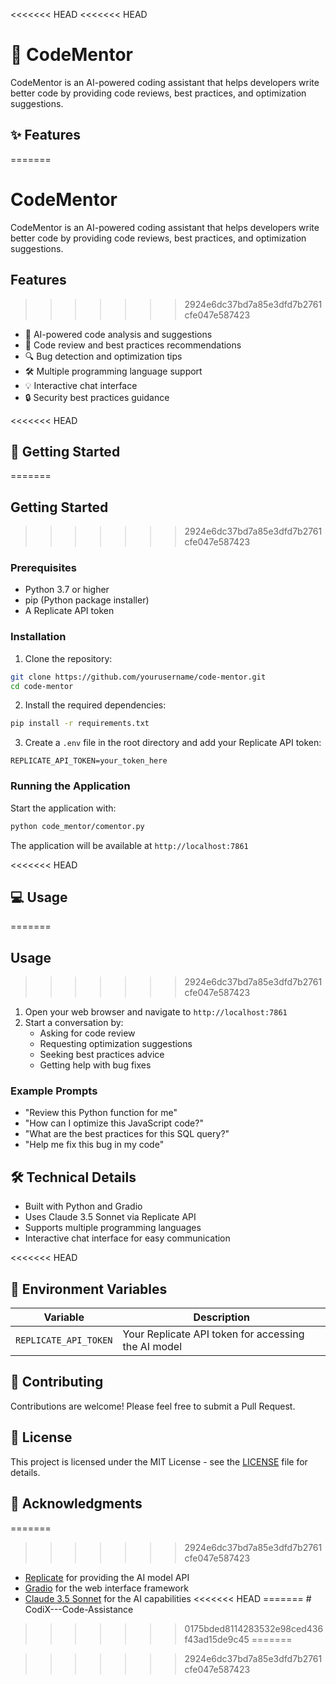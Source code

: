<<<<<<< HEAD
<<<<<<< HEAD
# 🎯 CodeMentor

CodeMentor is an AI-powered coding assistant that helps developers write better code by providing code reviews, best practices, and optimization suggestions.

## ✨ Features
=======

# CodeMentor

CodeMentor is an AI-powered coding assistant that helps developers write better code by providing code reviews, best practices, and optimization suggestions.

##  Features
>>>>>>> 2924e6dc37bd7a85e3dfd7b2761cfe047e587423

- 🤖 AI-powered code analysis and suggestions
- 📝 Code review and best practices recommendations
- 🔍 Bug detection and optimization tips
- 🛠️ Multiple programming language support
- 💡 Interactive chat interface
- 🔒 Security best practices guidance

<<<<<<< HEAD
## 🚀 Getting Started
=======
##  Getting Started
>>>>>>> 2924e6dc37bd7a85e3dfd7b2761cfe047e587423

### Prerequisites

- Python 3.7 or higher
- pip (Python package installer)
- A Replicate API token

### Installation

1. Clone the repository:
```bash
git clone https://github.com/yourusername/code-mentor.git
cd code-mentor
```

2. Install the required dependencies:
```bash
pip install -r requirements.txt
```

3. Create a `.env` file in the root directory and add your Replicate API token:
```
REPLICATE_API_TOKEN=your_token_here
```

### Running the Application

Start the application with:
```bash
python code_mentor/comentor.py
```

The application will be available at `http://localhost:7861`

<<<<<<< HEAD
## 💻 Usage
=======
##  Usage
>>>>>>> 2924e6dc37bd7a85e3dfd7b2761cfe047e587423

1. Open your web browser and navigate to `http://localhost:7861`
2. Start a conversation by:
   - Asking for code review
   - Requesting optimization suggestions
   - Seeking best practices advice
   - Getting help with bug fixes

### Example Prompts

- "Review this Python function for me"
- "How can I optimize this JavaScript code?"
- "What are the best practices for this SQL query?"
- "Help me fix this bug in my code"

## 🛠️ Technical Details

- Built with Python and Gradio
- Uses Claude 3.5 Sonnet via Replicate API
- Supports multiple programming languages
- Interactive chat interface for easy communication

<<<<<<< HEAD
## 📝 Environment Variables

| Variable | Description |
|----------|-------------|
| `REPLICATE_API_TOKEN` | Your Replicate API token for accessing the AI model |

## 🤝 Contributing

Contributions are welcome! Please feel free to submit a Pull Request.

## 📄 License

This project is licensed under the MIT License - see the [LICENSE](LICENSE) file for details.

## 🙏 Acknowledgments
=======

>>>>>>> 2924e6dc37bd7a85e3dfd7b2761cfe047e587423

- [Replicate](https://replicate.com) for providing the AI model API
- [Gradio](https://gradio.app) for the web interface framework
- [Claude 3.5 Sonnet](https://www.anthropic.com/claude) for the AI capabilities 
<<<<<<< HEAD
=======
﻿# CodiX---Code-Assistance
>>>>>>> 0175bded8114283532e98ced436f43ad15de9c45
=======

>>>>>>> 2924e6dc37bd7a85e3dfd7b2761cfe047e587423
